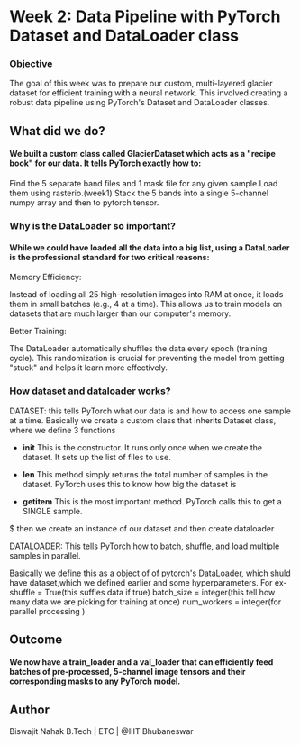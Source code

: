 # Week 2: Data Pipeline with PyTorch Dataset and DataLoader class
### Objective
  The goal of this week was to prepare our custom, multi-layered glacier dataset for efficient training with a neural network.
  This involved creating a robust data pipeline using PyTorch's Dataset and DataLoader classes.
  
## What did we do?
#### We built a custom class called GlacierDataset which acts as a "recipe book" for our data. It tells PyTorch exactly how to:
  Find the 5 separate band files and 1 mask file for any given sample.Load them using rasterio.(week1)
  Stack the 5 bands into a single 5-channel numpy array and then to pytorch tensor.

### Why is the DataLoader so important?
#### While we could have loaded all the data into a big list, using a DataLoader is the professional standard for two critical reasons:
Memory Efficiency:  

  Instead of loading all 25 high-resolution images into RAM at once, it loads them in small batches (e.g., 4 at a time). 
  This allows us to train models on datasets that are much larger than our computer's memory.

Better Training:
  
  The DataLoader automatically shuffles the data every epoch (training cycle).
  This randomization is crucial for preventing the model from getting "stuck" and helps it learn more effectively.

### How dataset and dataloader works?
DATASET:
  this tells PyTorch what our data is and how to access one sample at a time.
  Basically we create a custom class that inherits Dataset class, where we define 3 functions
- __init__
    This is the constructor. It runs only once when we create the dataset.
    It sets up the list of files to use.
      
- __len__
  This method simply returns the total number of samples in the dataset.
  PyTorch uses this to know how big the dataset is
    
- __getitem__
   This is the most important method. PyTorch calls this to get a SINGLE sample.   

$ then we create an instance of our dataset and then create dataloader

DATALOADER:
  This tells PyTorch how to batch, shuffle, and load multiple samples in parallel.
  
  Basically we define this as a object of of pytorch's DataLoader, 
  which shuld have dataset,which we defined earlier and some hyperparameters.
  For ex- 
    shuffle = True(this suffles data if true)
    batch_size = integer(this tell how many data we are picking for training at once)
    num_workers = integer(for parallel processing
    )
    
## Outcome
#### We now have a train_loader and a val_loader that can efficiently feed batches of pre-processed, 5-channel image tensors and their corresponding masks to any PyTorch model.

## Author 
  Biswajit Nahak
  B.Tech | ETC | @IIIT Bhubaneswar
